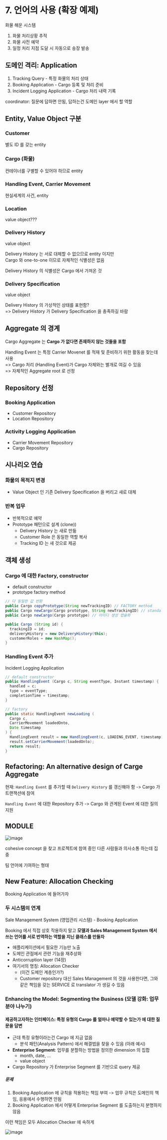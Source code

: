 # 7. 언어의 사용 (확장 예제)
화물 해운 시스템
1. 화물 처리상황 추적
2. 화물 사전 예약
3. 일정 처리 지점 도달 시 자동으로 송장 발송

## 도메인 격리: Application
1. Tracking Query - 특정 화물의 처리 상태
2. Booking Application - Cargo 등록 및 처리 준비
3. Incident Logging Application - Cargo 처리 내력 기록

coordinator: 질문에 답하면 안됨, 답하는건 도메인 layer 에서 할 역할

## Entity, Value Object 구분
### Customer
별도 ID 를 갖는 entity

### Cargo (화물)
컨테이너를 구별할 수 있어야 하므로 entity

### Handling Event, Carrier Movement
현실세계의 사건, entity

### Location
value object???

### Delivery History
value object

Delivery History 는 서로 대체할 수 없으므로 entity 이지만  
Cargo 와 one-to-one 이므로 자체적인 식별성은 없음

Delivery History 의 식별성은 Cargo 에서 가져온 것

### Delivery Specification
value object

Delivery History 의 가상적인 상태를 표현함?  
=> Delivery History 가 Delivery Specification 을 충족하길 바람

## Aggregate 의 경계
Cargo Aggregate 는 **Cargo 가 없다면 존재하지 않는 것들을 포함**

Handling Event 는 특정 Carrier Movenet 를 적재 및 준비하기 위한 활동을 찾는데 사용  
=> Cargo 처리 (Handling Event)가 Cargo 자체와는 별개로 여길 수 있음  
=> 자체적인 Aggregate root 로 선정

## Repository 선정
### Booking Application
- Customer Repository
- Location Repository

### Activity Logging Application
- Carrier Movement Repository
- Cargo Repository

## 시나리오 연습
### 화물의 목적지 변경
- Value Object 인 기존 Delivery Specification 을 버리고 새로 대체

### 반복 업무
- 반복적으로 예약
- Prototype 패턴으로 설계 (clone))
  - Delivery History 는 새로 만듦
  - Customer Role 은 동일한 역할 복사
  - Tracking ID 는 새 것으로 제공

## 객체 생성
### Cargo 에 대한 Factory, constructor
- default constructor
- prototype factory method

```java
// 다 동일한 값 반환
public Cargo copyPrototype(String newTrackingID) // FACTORY method
public Cargo newCargo(Cargo prototype, String newTrackingID) // standalone FACTORY
public Cargo newCargo(Cargo prototype) // 아이디 생성 캡슐화

public Cargo (String id) {
  trackingID = id;
  deliveryHistory = new DeliveryHistory(this);
  customerRoles = new HashMap();
}
```

### Handling Event 추가
Incident Logging Application

```java
// default constructor
public HandlingEvent (Cargo c, String eventType, Instant timestamp) {
  handled = c;
  type = eventType;
  completionTime = timestamp;
}

// factory
public static HandlingEvent newLoading (
  Cargo c,
  CarrierMovement loadedOnto,
  Date timestamp
) {
  HandlingEvent result = new HandlingEvent(c, LOADING_EVENT, timestamp);
  result.setCarrierMovement(loadedOnto);
  return result;
}
```

## Refactoring: An alternative design of Carge Aggregate
현재: `Handling Event` 를 추가할 때 `Delivery History` 를 갱신해야 함 -> Cargo 가 트랜잭션에 참여

`Handling Event` 에 대한 Repository 추가 -> Cargo 와 관계된 Event 에 대한 질의 지원

## MODULE
![image](https://user-images.githubusercontent.com/10507662/127512361-7eebad6e-e771-4355-a326-a696557f0a18.png)

cohesive concept 을 찾고 프로젝트에 참여 중인 다른 사람들과 의사소통 하는데 집중

팀 언어에 기여하는 형태

## New Feature: Allocation Checking
Booking Application 에 들어가자

### 두 시스템의 연계
Sale Management System (영업관리 시스템) - Booking Application

Booking 에서 직접 상호 작용하지 말고 **모델과 Sales Management System 에서 쓰는 언어를 서로 번역하는 역할을 지닌 클래스를 만들자**
- 애플리케이션에서 필요한 기능만 노출
- 도메인 관점에서 관련 기능을 재추상화
- Anticorruption layer (14장)
- 여기서의 명칭: Allocation Checker
  - (이건 도메인 계층인가?)
  - Customer repository 대신 Sales Management 의 것을 사용한다면, 그와 같은 책임을 갖는 SERVICE 로 translator 가 생길 수 있음

### Enhancing the Model: Segmenting the Business (모델 강화: 업무 분야 나누기)
#### 제공하고자하는 인터페이스: 특정 유형의 Cargo 를 얼마나 예약할 수 있는가 에 대한 질문을 답변
- 근데 특정 유형이라는건 Cargo 에 지금 없음
  - 분석 패턴(Analysis Pattern) 에서 해결법을 찾을 수 있음 (아래 예시)
- **Enterprise Segment**: 업무를 분할하는 방법을 정의한 dimension 의 집합
  - month, date, ...
  - value object
- Cargo Repository 가 Enterprise Segment 를 기반으로 query 제공

##### 문제
1. Booking Application 에 규칙을 적용하는 책임 부여 -> 업무 규칙은 도메인의 책임, 응용에서 수행하면 안됨
2. Booking Application 에서 어떻게 Enterprise Segment 를 도출하는지 분명하지 않음

이런 책임은 모두 Allocation Checker 에 속하게

![image](https://user-images.githubusercontent.com/10507662/127515166-ba80f9af-2078-4e77-a06c-1a8690256730.png)
